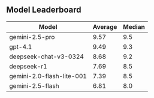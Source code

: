 ## Model Leaderboard

| Model                     | Average | Median |
| ------------------------- | ------- | ------ |
| gemini-2.5-pro            | 9.57    | 9.5    |
| gpt-4.1                   | 9.49    | 9.3    |
| deepseek-chat-v3-0324     | 8.68    | 9.2    |
| deepseek-r1               | 7.69    | 8.5    |
| gemini-2.0-flash-lite-001 | 7.39    | 8.5    |
| gemini-2.5-flash          | 6.81    | 8.0    |
